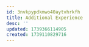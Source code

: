```yaml
---
id: 3nvkpypdkmwo40aytvhrkfh
title: Additional Experience
desc: ''
updated: 1739366114905
created: 1739110829716
---
```

